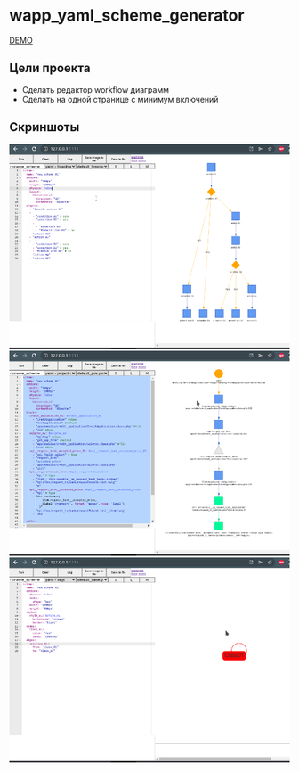 # wapp_yaml_scheme_generator

[DEMO](https://hightemp.github.io/wapp-yaml-scheme-generator/index.html)

## Цели проекта

- Сделать редактор workflow диаграмм
- Сделать на одной странице с минимум включений

## Скриншоты

![](screenshots/Screenshot_20220127_145609.png)
![](screenshots/Screenshot_20220127_145722.png)
![](screenshots/Screenshot_20220127_145737.png)
